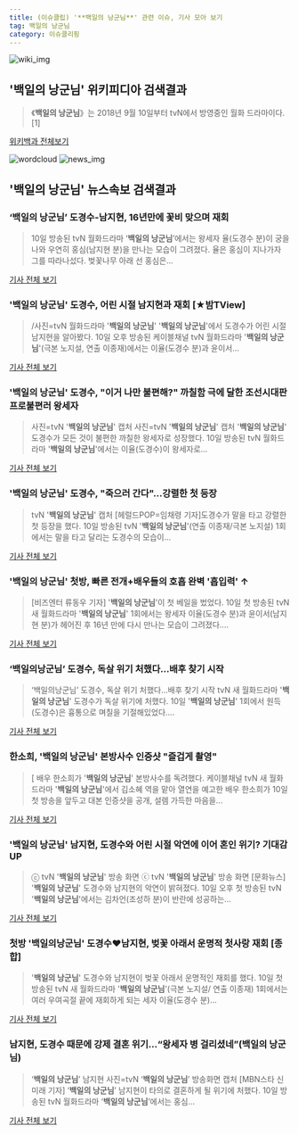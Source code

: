 ```yaml
---
title: (이슈클립) '**백일의 낭군님**' 관련 이슈, 기사 모아 보기
tag: 백일의 낭군님
category: 이슈클리핑
---
```

![wiki_img](https://user-images.githubusercontent.com/42597476/44503234-41136a80-a6d0-11e8-9071-6fc6418eafe4.png)
## **'**백일의 낭군님**'** 위키피디아 검색결과
>《**백일의 낭군님**》는 2018년 9월 10일부터 tvN에서 방영중인 월화 드라마이다.[1]

<a href="https://ko.wikipedia.org/wiki/백일의 낭군님" target="_blank">위키백과 전체보기</a>

![wordcloud](https://s3.ap-northeast-2.amazonaws.com/lyrics101-wordcloud/2018-09-11-1536594235.png)
![news_img](https://user-images.githubusercontent.com/42597476/44507050-1206f400-a6e4-11e8-8d98-7ffbfebb353f.png)
## **'**백일의 낭군님**'** 뉴스속보 검색결과
### ‘**백일의 낭군님**’ 도경수-남지현, 16년만에 꽃비 맞으며 재회

>10일 방송된 tvN 월화드라마 ‘**백일의 낭군님**’에서는 왕세자 율(도경수 분)이 궁을 나와 우연히 홍심(남지현 분)을 만나는 모습이 그려졌다. 율은 홍심이 지나가자 그를 따라나섰다. 벚꽃나무 아래 선 홍심은...

<a href="http://www.sedaily.com/NewsView/1S4L0Z3S34" target="_blank">기사 전체 보기</a>

### '**백일의 낭군님**' 도경수, 어린 시절 남지현과 재회 [★밤TView]

>/사진=tvN 월화드라마 '**백일의 낭군님**' '**백일의 낭군님**'에서 도경수가 어린 시절 남지현을 알아봤다. 10일 오후 방송된 케이블채널 tvN 월화드라마 '**백일의 낭군님**'(극본 노지설, 연출 이종재)에서는 이율(도경수 분)과 윤이서...

<a href="http://star.mt.co.kr/stview.php?no=2018091020024053624" target="_blank">기사 전체 보기</a>

### '**백일의 낭군님**' 도경수, "이거 나만 불편해?" 까칠함 극에 달한 조선시대판 프로불편러 왕세자

>사진=tvN '**백일의 낭군님**' 캡처 사진=tvN '**백일의 낭군님**' 캡처 '**백일의 낭군님**' 도경수가 모든 것이 불편한 까칠한 왕세자로 성장했다. 10일 방송된 tvN 월화드라마 '**백일의 낭군님**'에서는 이율(도경수)이 왕세자로...

<a href="http://www.joongboo.com/news/articleView.html?idxno=1286001" target="_blank">기사 전체 보기</a>

### '**백일의 낭군님**' 도경수, "죽으러 간다"...강렬한 첫 등장

>tvN '**백일의 낭군님**' 캡처 [헤럴드POP=임채령 기자]도경수가 말을 타고 강렬한 첫 등장을 했다. 10일 방송된 tvN '**백일의 낭군님**'(연출 이종재/극본 노지설) 1회에서는 말을 타고 달리는 도경수의 모습이...

<a href="http://biz.heraldcorp.com/view.php?ud=201809102138336693098_1" target="_blank">기사 전체 보기</a>

### '**백일의 낭군님**' 첫방, 빠른 전개+배우들의 호흡 완벽 '흡입력' ↑

>[비즈엔터 류동우 기자] '**백일의 낭군님**'이 첫 베일을 벘었다. 10일 첫 방송된 tvN 새 월화드라마 '**백일의 낭군님**' 1회에서는 왕세자 이율(도경수 분)과 윤이서(남지현 분)가 헤어진 후 16년 만에 다시 만나는 모습이 그려졌다....

<a href="http://enter.etoday.co.kr/view/news_view.php?varAtcId=150174" target="_blank">기사 전체 보기</a>

### ‘백일의낭군님’ 도경수, 독살 위기 처했다…배후 찾기 시작

>‘백일의낭군님’ 도경수, 독살 위기 처했다…배후 찾기 시작 tvN 새 월화드라마 '**백일의 낭군님**' 도경수가 독살 위기에 처했다. 10일 '**백일의 낭군님**' 1회에서 원득(도경수)은 흉통으로 며칠을 기절해있었다....

<a href="http://sports.donga.com/3/all/20180910/91922083/2" target="_blank">기사 전체 보기</a>

### 한소희, '**백일의 낭군님**' 본방사수 인증샷 "즐겁게 촬영"

>[ 배우 한소희가 '**백일의 낭군님**' 본방사수를 독려했다. 케이블채널 tvN 새 월화드라마 '**백일의 낭군님**'에서 김소혜 역을 맡아 열연을 예고한 배우 한소희가 10일 첫 방송을 앞두고 대본 인증샷을 공개, 설렘 가득한 마음을...

<a href="http://www.mydaily.co.kr/new_yk/html/read.php?newsid=201809100801554256&ext=na" target="_blank">기사 전체 보기</a>

### '**백일의 낭군님**' 남지현, 도경수와 어린 시절 악연에 이어 혼인 위기? 기대감 UP

>ⓒ tvN '**백일의 낭군님**' 방송 화면 ⓒ tvN '**백일의 낭군님**' 방송 화면 [문화뉴스] '**백일의 낭군님**' 도경수와 남지현의 악연이 밝혀졌다. 10일 오후 첫 방송된 tvN '**백일의 낭군님**'에서는 김차언(조성하 분)이 반란에 성공하는...

<a href="http://www.munhwanews.com/news/articleView.html?idxno=150263" target="_blank">기사 전체 보기</a>

### 첫방 '백일의낭군님' 도경수♥남지현, 벚꽃 아래서 운명적 첫사랑 재회 [종합]

> '**백일의 낭군님**' 도경수와 남지현이 벚꽃 아래서 운명적인 재회를 했다. 10일 첫 방송된 tvN 새 월화드라마 '**백일의 낭군님**'(극본 노지설/ 연출 이종재) 1회에서는 여러 우여곡절 끝에 재회하게 되는 세자 이율(도경수 분)...

<a href="http://www.osen.co.kr/article/G1110986564" target="_blank">기사 전체 보기</a>

### 남지현, 도경수 때문에 강제 결혼 위기…“왕세자 병 걸리셨네”(**백일의 낭군님**)

>‘**백일의 낭군님**’ 남지현 사진=tvN ‘**백일의 낭군님**’ 방송화면 캡처 [MBN스타 신미래 기자] ‘**백일의 낭군님**’ 남지현이 타의로 결혼하게 될 위기에 처했다. 10일 방송된 tvN 월화드라마 ‘**백일의 낭군님**’에서는 홍심...

<a href="http://star.mbn.co.kr/view.php?year=2018&no=570997&refer=portal" target="_blank">기사 전체 보기</a>


